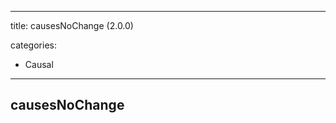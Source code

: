 
---
title: causesNoChange (2.0.0)


categories:

- Causal

---
<!-- COMPUTER GENERATED PAGE!!! DO NOT EDIT DIRECTLY  -->
<!--    must be changed in scripts/templates.py which is processed by scripts/update_refs.py -->

## causesNoChange
